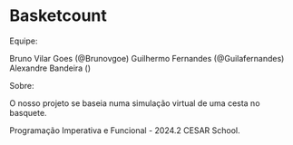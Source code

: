 # Basketcount

Equipe:

Bruno Vilar Goes (@Brunovgoe)
Guilhermo Fernandes (@Guilafernandes)
Alexandre Bandeira ()

Sobre:

O nosso projeto se baseia numa simulação virtual de uma cesta no basquete.

Programação Imperativa e Funcional - 2024.2
CESAR School.
